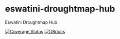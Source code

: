 # eswatini-droughtmap-hub

Eswatini Droughtmap Hub

[![Coverage Status](https://coveralls.io/repos/github/akvo/eswatini-droughtmap-hub/badge.svg?branch=main)](https://coveralls.io/github/akvo/eswatini-droughtmap-hub?branch=main) [![DBdocs](https://img.shields.io/website?url=http%3A%2F%2Fdbdocs.io%2Fakvo%2Feswatini-droughtmap-hub&style=flat&logo=docsdotrs&logoColor=%23fff&label=dbdocs&labelColor=%230246cc&color=%235e5e5e&link=http%3A%2F%2Fdbdocs.io%2Fakvo%2Feswatini-droughtmap-hub)](https://dbdocs.io/akvo/eswatini-droughtmap-hub)